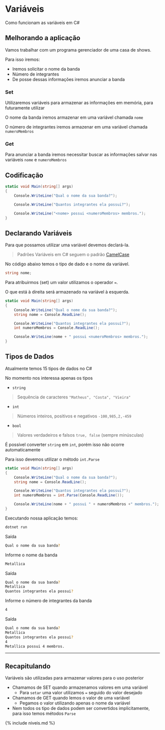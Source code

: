 # Variáveis

Como funcionam as variáveis em C#

## Melhorando a aplicação

Vamos trabalhar com um programa gerenciador de uma casa de shows.

Para isso iremos:

* Iremos solicitar o nome da banda
* Número de integrantes
* De posse dessas informações iremos anunciar a banda

### Set

Utilizaremos variáveis para armazenar as informações em memória, para futuramente utilizar

O nome da banda iremos armazenar em uma variável chamada `nome`

O número de integrantes iremos armazenar em uma variável chamada `numeroMembros`

### Get

Para anunciar a banda iremos necessitar buscar as informações salvar nas variáveis `nome` e `numeroMembros`

## Codificação

```csharp
static void Main(string[] args)
{
    Console.WriteLine("Qual o nome da sua banda?");

    Console.WriteLine("Quantos integrantes ela possui?");

    Console.WriteLine("<nome> possui <numeroMembros> membros.");
}
```

## Declarando Variáveis

Para que possamos utilizar uma variável devemos declará-la.

> Padrões
> Variáveis em C# seguem o padrão [CamelCase](https://docs.microsoft.com/pt-br/dotnet/standard/design-guidelines/capitalization-conventions)

No código abaixo temos o tipo de dado e o nome da variável.

```csharp
string nome;
```

Para atribuirmos (set) um valor utilizamos o operador `=`.

O que está à direita será armazenado na variável à esquerda.

```csharp
static void Main(string[] args)
{
    Console.WriteLine("Qual o nome da sua banda?");
    string nome = Console.ReadLine();

    Console.WriteLine("Quantos integrantes ela possui?");
    int numeroMembros = Console.ReadLine();

    Console.WriteLine(nome + " possui <numeroMembros> membros.");
}
```

## Tipos de Dados

Atualmente temos 15 tipos de dados no C#

No momento nos interessa apenas os tipos

* `string`
> Sequência de caracteres `"Matheus", "Costa", "Vieira"`
* `int`
> Números inteiros, positivos e negativos `-100,985,2,-459`
* `bool`
> Valores verdadeiros e falsos `true, false` (sempre minúsculas)

É possível converter `string` em `int`, porém isso não ocorre automaticamente

Para isso devemos utilizar o método `int.Parse`

```csharp
static void Main(string[] args)
{
    Console.WriteLine("Qual o nome da sua banda?");
    string nome = Console.ReadLine();

    Console.WriteLine("Quantos integrantes ela possui?");
    int numeroMembros = int.Parse(Console.ReadLine());

    Console.WriteLine(nome + " possui " + numeroMembros +" membros.");
}
```

Executando nossa aplicação temos:

```bash
dotnet run
```

Saída

```bash
Qual o nome da sua banda?

```

Informe o nome da banda

```bash
Metallica
```

Saída

```bash
Qual o nome da sua banda?
Metallica
Quantos integrantes ela possui?
```

Informe o número de integrantes da banda

```bash
4
```

Saída

```bash
Qual o nome da sua banda?
Metallica
Quantos integrantes ela possui?
4
Metallica possui 4 membros.
```

---

## Recapitulando

Variáveis são utilizadas para armazenar valores para o uso posterior

* Chamamos de SET quando armazenamos valores em uma variável
  * Para `setar` uma valor utilizamos `=` seguido do valor desejado
* Chamamos de GET quando lemos o valor de uma variável
  * Pegamos o valor utilizando apenas o nome da variável
* Nem todos os tipo de dados podem ser convertidos implicitamente, para isso temos métodos `Parse`

{% include niveis.md %}
